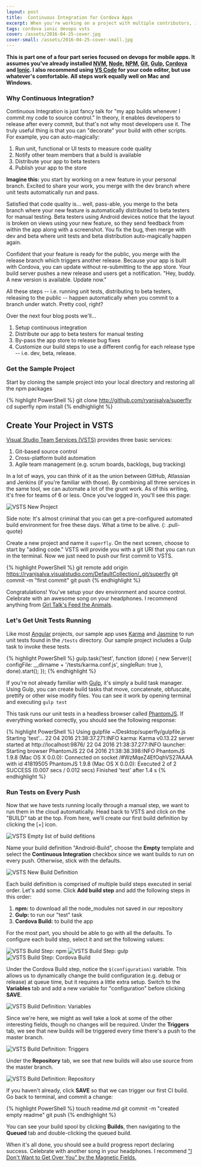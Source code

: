 ```yaml
---
layout: post
title:  Continuous Integration for Cordova Apps
excerpt: When you're working on a project with multiple contributors, it helps to know which commit broke the build... and it helps even more to prevent that commit from ever happening. In the first of a four part series, we'll use continuous integration to run unit tests on every commit and build for Android in the cloud.
tags: cordova ionic devops vsts
cover: /assets/2016-04-25-cover.jpg
cover-small: /assets/2016-04-25-cover-small.jpg
---
```


**This is part one of a four part series focused on devops for mobile apps. It assumes you've already installed [NVM][nvm], [Node][node], [NPM][npm], [Git][git], [Gulp][gulp], [Cordova][cordova] and [Ionic][ionic]. I also recommend using [VS Code][code] for your code editor, but use whatever's comfortable. All steps work equally well on Mac and Windows.**

### Why Continuous Integration?

Continuous Integration is just fancy talk for "my app builds whenever I commit my code to source control." In theory, it enables developers to release after every commit, but that's not why most developers use it. The truly useful thing is that you can "decorate" your build with other scripts. For example, you can auto-magically:

1. Run unit, functional or UI tests to measure code quality
2. Notify other team members that a build is available
3. Distribute your app to beta testers
4. Publish your app to the store


**Imagine this:** you start by working on a new feature in your personal branch. Excited to share your work, you merge with the dev branch where unit tests automatically run and pass. 

Satisfied that code quality is... well, pass-able, you merge to the beta branch where your new feature is automatically distributed to beta testers for manual testing. Beta testers using Android devices notice that the layout is broken on views using your new feature, so they send feedback from within the app along with a screenshot. You fix the bug, then merge with dev and beta where unit tests and beta distribution auto-magically happen again. 

Confident that your feature is ready for the public, you merge with the release branch which triggers another release. Because your app is built with Cordova, you can update without re-submitting to the app store. Your build server pushes a new release and users get a notification. "Hey, buddy. A new version is available. Update now."

All these steps -- i.e. running unit tests, distributing to beta testers, releasing to the public -- happen automatically when you commit to a branch under watch. Pretty cool, right?

Over the next four blog posts we'll...

1. Setup continuous integration
2. Distribute our app to beta testers for manual testing
3. By-pass the app store to release bug fixes
4. Customize our build steps to use a different config for each release type -- i.e. dev, beta, release. 

### Get the Sample Project
Start by cloning the sample project into your local directory and restoring all the npm packages

{% highlight PowerShell %}
git clone http://github.com/ryanjsalva/superfly
cd superfly
npm install
{% endhighlight %}

## Create Your Project in VSTS
[Visual Studio Team Services (VSTS)][vsts] provides three basic services:

1. Git-based source control
2. Cross-platform build automation
3. Agile team management (e.g. scrum boards, backlogs, bug tracking)

In a lot of ways, you can think of it as the union between GitHub, Atlassian and Jenkins (if you're familiar with those). By combining all three services in the same tool, we can automate a lot of the grunt work. As of this writing, it's free for teams of 6 or less. Once you've logged in, you'll see this page:

![VSTS New Project](/assets/2016-04-25-vsts-new-project.png)

Side note: It's almost criminal that you can get a pre-configured automated build environment for free these days. What a time to be alive.
{: .pull-quote}

Create a new project and name it `superfly`. On the next screen, choose to start by "adding code." VSTS will provide you with a git URI that you can run in the terminal. Now we just need to push our first commit to VSTS. 

{% highlight PowerShell %}
git remote add origin https://ryanjsalva.visualstudio.com/DefaultCollection/_git/superfly
git commit -m "first commit"
git push
{% endhighlight %}

Congratulations! You've setup your dev environment and source control. Celebrate with an awesome song on your headphones. I recommend anything from [Girl Talk's Feed the Animals][girltalk]. 

### Let's Get Unit Tests Running
Like most [Angular][angular] projects, our sample app uses [Karma][karma] and [Jasmine][jasmine] to run unit tests found in the `/tests` directory. Our sample project includes a Gulp task to invoke these tests. 

{% highlight PowerShell %}
gulp.task('test', function (done) {
  new Server({
    configFile: __dirname + '/tests/karma.conf.js',
    singleRun: true
  }, done).start();
});
{% endhighlight %}

If you're not already familiar with [Gulp][gulp], it's simply a build task manager. Using Gulp, you can create build tasks that move, concatenate, obfuscate, prettify or other wise modify files. You can see it work by opening terminal and executing `gulp test`

This task runs our unit tests in a headless browser called [PhantomJS][phantom]. If everything worked correctly, you should see the following response:

{% highlight PowerShell %}
Using gulpfile ~/Desktop/superfly/gulpfile.js
Starting 'test'...
22 04 2016 21:38:37.271:INFO karma: Karma v0.13.22 server started at http://localhost:9876/
22 04 2016 21:38:37.277:INFO launcher: Starting browser PhantomJS
22 04 2016 21:38:38.398:INFO PhantomJS 1.9.8 (Mac OS X 0.0.0): Connected on socket /#WzMqeZ4EfOqhVS27AAAA with id 41819505
PhantomJS 1.9.8 (Mac OS X 0.0.0): Executed 2 of 2 SUCCESS (0.007 secs / 0.012 secs)
Finished 'test' after 1.4 s
{% endhighlight %}

### Run Tests on Every Push
Now that we have tests running locally through a manual step, we want to run them in the cloud automatically. Head back to VSTS and click on the "BUILD" tab at the top. From here, we'll create our first build definition by clicking the [+] icon.

![VSTS Empty list of build defitions](/assets/2016-04-25-build-definition-empty.png)

Name your build definition "Android-Build", choose the **Empty** template and select the **Continuous Integration** checkbox since we want builds to run on every push. Otherwise, stick with the defaults.

![VSTS New Build Definition](/assets/2016-04-25-build-definition-new.png)

Each build definition is comprised of multiple build steps executed in serial order. Let's add some. Click **Add build step** and add the following steps in this order:

1. **npm:** to download all the node_modules not saved in our repository
2. **Gulp:** to run our "test" task
3. **Cordova Build:** to build the app

For the most part, you should be able to go with all the defaults. To configure each build step, select it and set the following values:

![VSTS Build Step: npm](/assets/2016-04-25-build-step-npm.png)
![VSTS Build Step: gulp](/assets/2016-04-25-build-step-gulp.png)
![VSTS Build Step: Cordova Build](/assets/2016-04-25-build-step-cordova.png)

Under the Cordova Build step, notice the `$(configuration)` variable. This allows us to dynamically change the build configuration (e.g. debug or release) at queue time, but it requires a little extra setup. Switch to the **Variables** tab and add a new variable for "configuration" before clicking **SAVE**.

![VSTS Build Definition: Variables](/assets/2016-04-25-build-definition-variables.png)

Since we're here, we might as well take a look at some of the other interesting fields, though no changes will be required. Under the **Triggers** tab, we see that new builds will be triggered every time there's a push to the master branch.

![VSTS Build Definition: Triggers](/assets/2016-04-25-build-definition-triggers.png)

Under the **Repository** tab, we see that new builds will also use source from the master branch.

![VSTS Build Definition: Repository](/assets/2016-04-25-build-definition-repository.png)

If you haven't already, click **SAVE** so that we can trigger our first CI build. Go back to terminal, and commit a change:

{% highlight PowerShell %}
touch readme.md
git commit -m "created empty readme"
git push
{% endhighlight %}

You can see your build spool by clicking **Builds**, then navigating to the **Queued** tab and double-clicking the queued build.

When it's all done, you should see a build progress report declaring success. Celebrate with another song in your headphones. I recommend ["I Don't Want to Get Over You" by the Magnetic Fields.][magnetic]


[nvm]: https://nvm.sh
[node]: https://nodejs.org/ 
[npm]: https://www.npmjs.com/
[git]: https://git-scm.com/
[cordova]: https://cordova.apache.org
[ionic]: https://ionicframework.com
[code]: http://code.visualstudio.com
[vsts]: https://www.visualstudio.com/en-us/products/visual-studio-team-services-vs.aspx
[angular]: https://angularjs.org
[girltalk]: https://soundcloud.com/burtonsnowgod/girl-talk-feed-the-animals-1
[karma]: https://karma-runner.github.io/
[jasmine]: http://jasmine.github.io/
[phantom]: https://phantomjs.org/
[gulp]: https://gulpjs.com
[magnetic]: https://www.youtube.com/watch?v=WVEhNHIzJec